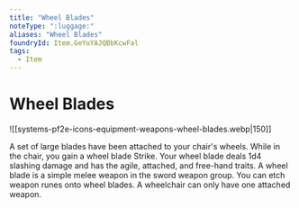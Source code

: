 ```yaml
---
title: "Wheel Blades"
noteType: ":luggage:"
aliases: "Wheel Blades"
foundryId: Item.GeYoYAJQBbKcwFal
tags:
  - Item
---
```


# Wheel Blades
![[systems-pf2e-icons-equipment-weapons-wheel-blades.webp|150]]

A set of large blades have been attached to your chair's wheels. While in the chair, you gain a wheel blade Strike. Your wheel blade deals 1d4 slashing damage and has the agile, attached, and free-hand traits. A wheel blade is a simple melee weapon in the sword weapon group. You can etch weapon runes onto wheel blades. A wheelchair can only have one attached weapon.
